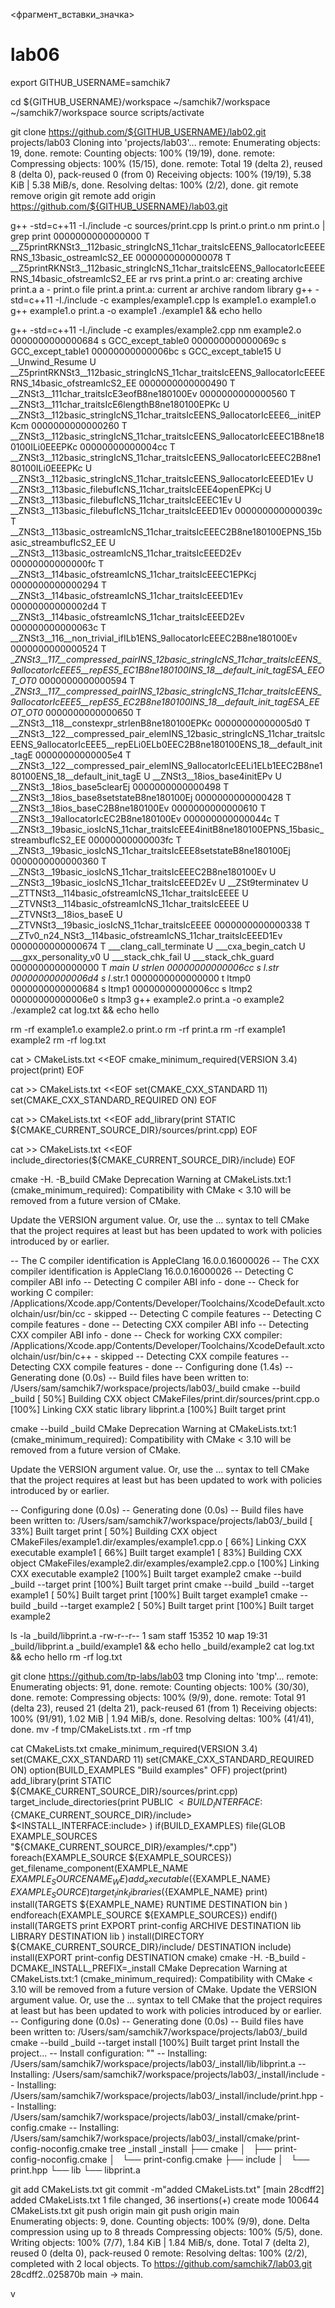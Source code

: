 <фрагмент_вставки_значка>
# lab06
export GITHUB_USERNAME=samchik7



cd ${GITHUB_USERNAME}/workspace
~/samchik7/workspace ~/samchik7/workspace
source scripts/activate




git clone https://github.com/${GITHUB_USERNAME}/lab02.git projects/lab03
Cloning into 'projects/lab03'...
remote: Enumerating objects: 19, done.
remote: Counting objects: 100% (19/19), done.
remote: Compressing objects: 100% (15/15), done.
remote: Total 19 (delta 2), reused 8 (delta 0), pack-reused 0 (from 0)
Receiving objects: 100% (19/19), 5.38 KiB | 5.38 MiB/s, done.
Resolving deltas: 100% (2/2), done.
git remote remove origin
git remote add origin https://github.com/${GITHUB_USERNAME}/lab03.git



g++ -std=c++11 -I./include -c sources/print.cpp
ls print.o
print.o
nm print.o | grep print
0000000000000000 T __Z5printRKNSt3__112basic_stringIcNS_11char_traitsIcEENS_9allocatorIcEEEERNS_13basic_ostreamIcS2_EE
0000000000000078 T __Z5printRKNSt3__112basic_stringIcNS_11char_traitsIcEENS_9allocatorIcEEEERNS_14basic_ofstreamIcS2_EE
ar rvs print.a print.o
ar: creating archive print.a
a - print.o
file print.a
print.a: current ar archive random library
g++ -std=c++11 -I./include -c examples/example1.cpp
ls example1.o
example1.o
g++ example1.o print.a -o example1
./example1 && echo
hello




g++ -std=c++11 -I./include -c examples/example2.cpp
nm example2.o
0000000000000684 s GCC_except_table0
000000000000069c s GCC_except_table1
00000000000006bc s GCC_except_table15
                 U __Unwind_Resume
                 U __Z5printRKNSt3__112basic_stringIcNS_11char_traitsIcEENS_9allocatorIcEEEERNS_14basic_ofstreamIcS2_EE
0000000000000490 T __ZNSt3__111char_traitsIcE3eofB8ne180100Ev
0000000000000560 T __ZNSt3__111char_traitsIcE6lengthB8ne180100EPKc
                 U __ZNSt3__112basic_stringIcNS_11char_traitsIcEENS_9allocatorIcEEE6__initEPKcm
0000000000000260 T __ZNSt3__112basic_stringIcNS_11char_traitsIcEENS_9allocatorIcEEEC1B8ne180100ILi0EEEPKc
00000000000004cc T __ZNSt3__112basic_stringIcNS_11char_traitsIcEENS_9allocatorIcEEEC2B8ne180100ILi0EEEPKc
                 U __ZNSt3__112basic_stringIcNS_11char_traitsIcEENS_9allocatorIcEEED1Ev
                 U __ZNSt3__113basic_filebufIcNS_11char_traitsIcEEE4openEPKcj
                 U __ZNSt3__113basic_filebufIcNS_11char_traitsIcEEEC1Ev
                 U __ZNSt3__113basic_filebufIcNS_11char_traitsIcEEED1Ev
000000000000039c T __ZNSt3__113basic_ostreamIcNS_11char_traitsIcEEEC2B8ne180100EPNS_15basic_streambufIcS2_EE
                 U __ZNSt3__113basic_ostreamIcNS_11char_traitsIcEEED2Ev
00000000000000fc T __ZNSt3__114basic_ofstreamIcNS_11char_traitsIcEEEC1EPKcj
0000000000000294 T __ZNSt3__114basic_ofstreamIcNS_11char_traitsIcEEED1Ev
00000000000002d4 T __ZNSt3__114basic_ofstreamIcNS_11char_traitsIcEEED2Ev
000000000000063c T __ZNSt3__116__non_trivial_ifILb1ENS_9allocatorIcEEEC2B8ne180100Ev
0000000000000524 T __ZNSt3__117__compressed_pairINS_12basic_stringIcNS_11char_traitsIcEENS_9allocatorIcEEE5__repES5_EC1B8ne180100INS_18__default_init_tagESA_EEOT_OT0_
0000000000000594 T __ZNSt3__117__compressed_pairINS_12basic_stringIcNS_11char_traitsIcEENS_9allocatorIcEEE5__repES5_EC2B8ne180100INS_18__default_init_tagESA_EEOT_OT0_
0000000000000650 T __ZNSt3__118__constexpr_strlenB8ne180100EPKc
00000000000005d0 T __ZNSt3__122__compressed_pair_elemINS_12basic_stringIcNS_11char_traitsIcEENS_9allocatorIcEEE5__repELi0ELb0EEC2B8ne180100ENS_18__default_init_tagE
00000000000005e4 T __ZNSt3__122__compressed_pair_elemINS_9allocatorIcEELi1ELb1EEC2B8ne180100ENS_18__default_init_tagE
                 U __ZNSt3__18ios_base4initEPv
                 U __ZNSt3__18ios_base5clearEj
0000000000000498 T __ZNSt3__18ios_base8setstateB8ne180100Ej
0000000000000428 T __ZNSt3__18ios_baseC2B8ne180100Ev
0000000000000610 T __ZNSt3__19allocatorIcEC2B8ne180100Ev
000000000000044c T __ZNSt3__19basic_iosIcNS_11char_traitsIcEEE4initB8ne180100EPNS_15basic_streambufIcS2_EE
00000000000003fc T __ZNSt3__19basic_iosIcNS_11char_traitsIcEEE8setstateB8ne180100Ej
0000000000000360 T __ZNSt3__19basic_iosIcNS_11char_traitsIcEEEC2B8ne180100Ev
                 U __ZNSt3__19basic_iosIcNS_11char_traitsIcEEED2Ev
                 U __ZSt9terminatev
                 U __ZTTNSt3__114basic_ofstreamIcNS_11char_traitsIcEEEE
                 U __ZTVNSt3__114basic_ofstreamIcNS_11char_traitsIcEEEE
                 U __ZTVNSt3__18ios_baseE
                 U __ZTVNSt3__19basic_iosIcNS_11char_traitsIcEEEE
0000000000000338 T __ZTv0_n24_NSt3__114basic_ofstreamIcNS_11char_traitsIcEEED1Ev
0000000000000674 T ___clang_call_terminate
                 U ___cxa_begin_catch
                 U ___gxx_personality_v0
                 U ___stack_chk_fail
                 U ___stack_chk_guard
0000000000000000 T _main
                 U _strlen
00000000000006cc s l_.str
00000000000006d4 s l_.str.1
0000000000000000 t ltmp0
0000000000000684 s ltmp1
00000000000006cc s ltmp2
00000000000006e0 s ltmp3
g++ example2.o print.a -o example2 
./example2
cat log.txt && echo
hello




rm -rf example1.o example2.o print.o
rm -rf print.a
rm -rf example1 example2
rm -rf log.txt




cat > CMakeLists.txt <<EOF
cmake_minimum_required(VERSION 3.4)
project(print)
EOF




cat >> CMakeLists.txt <<EOF
set(CMAKE_CXX_STANDARD 11)
set(CMAKE_CXX_STANDARD_REQUIRED ON)
EOF




cat >> CMakeLists.txt <<EOF
add_library(print STATIC \${CMAKE_CURRENT_SOURCE_DIR}/sources/print.cpp)
EOF




cat >> CMakeLists.txt <<EOF
include_directories(\${CMAKE_CURRENT_SOURCE_DIR}/include)
EOF




cmake -H. -B_build
CMake Deprecation Warning at CMakeLists.txt:1 (cmake_minimum_required):
  Compatibility with CMake < 3.10 will be removed from a future version of
  CMake.

  Update the VERSION argument <min> value.  Or, use the <min>...<max> syntax
  to tell CMake that the project requires at least <min> but has been updated
  to work with policies introduced by <max> or earlier.


-- The C compiler identification is AppleClang 16.0.0.16000026
-- The CXX compiler identification is AppleClang 16.0.0.16000026
-- Detecting C compiler ABI info
-- Detecting C compiler ABI info - done
-- Check for working C compiler: /Applications/Xcode.app/Contents/Developer/Toolchains/XcodeDefault.xctoolchain/usr/bin/cc - skipped
-- Detecting C compile features
-- Detecting C compile features - done
-- Detecting CXX compiler ABI info
-- Detecting CXX compiler ABI info - done
-- Check for working CXX compiler: /Applications/Xcode.app/Contents/Developer/Toolchains/XcodeDefault.xctoolchain/usr/bin/c++ - skipped
-- Detecting CXX compile features
-- Detecting CXX compile features - done
-- Configuring done (1.4s)
-- Generating done (0.0s)
-- Build files have been written to: /Users/sam/samchik7/workspace/projects/lab03/_build
cmake --build _build
[ 50%] Building CXX object CMakeFiles/print.dir/sources/print.cpp.o
[100%] Linking CXX static library libprint.a
[100%] Built target print





cmake --build _build
CMake Deprecation Warning at CMakeLists.txt:1 (cmake_minimum_required):
  Compatibility with CMake < 3.10 will be removed from a future version of
  CMake.

  Update the VERSION argument <min> value.  Or, use the <min>...<max> syntax
  to tell CMake that the project requires at least <min> but has been updated
  to work with policies introduced by <max> or earlier.


-- Configuring done (0.0s)
-- Generating done (0.0s)
-- Build files have been written to: /Users/sam/samchik7/workspace/projects/lab03/_build
[ 33%] Built target print
[ 50%] Building CXX object CMakeFiles/example1.dir/examples/example1.cpp.o
[ 66%] Linking CXX executable example1
[ 66%] Built target example1
[ 83%] Building CXX object CMakeFiles/example2.dir/examples/example2.cpp.o
[100%] Linking CXX executable example2
[100%] Built target example2
cmake --build _build --target print
[100%] Built target print
cmake --build _build --target example1
[ 50%] Built target print
[100%] Built target example1
cmake --build _build --target example2
[ 50%] Built target print
[100%] Built target example2





ls -la _build/libprint.a
-rw-r--r--  1 sam  staff  15352 10 мар 19:31 _build/libprint.a
 _build/example1 && echo
hello
_build/example2
cat log.txt && echo
hello
rm -rf log.txt





git clone https://github.com/tp-labs/lab03 tmp 
Cloning into 'tmp'...
remote: Enumerating objects: 91, done.
remote: Counting objects: 100% (30/30), done.
remote: Compressing objects: 100% (9/9), done.
remote: Total 91 (delta 23), reused 21 (delta 21), pack-reused 61 (from 1)
Receiving objects: 100% (91/91), 1.02 MiB | 1.94 MiB/s, done.
Resolving deltas: 100% (41/41), done.
mv -f tmp/CMakeLists.txt .
rm -rf tmp




cat CMakeLists.txt
cmake_minimum_required(VERSION 3.4)
set(CMAKE_CXX_STANDARD 11)
set(CMAKE_CXX_STANDARD_REQUIRED ON)
option(BUILD_EXAMPLES "Build examples" OFF)
project(print)
add_library(print STATIC ${CMAKE_CURRENT_SOURCE_DIR}/sources/print.cpp)
target_include_directories(print PUBLIC
  $<BUILD_INTERFACE:${CMAKE_CURRENT_SOURCE_DIR}/include>
  $<INSTALL_INTERFACE:include>
)
if(BUILD_EXAMPLES)
  file(GLOB EXAMPLE_SOURCES "${CMAKE_CURRENT_SOURCE_DIR}/examples/*.cpp")
  foreach(EXAMPLE_SOURCE ${EXAMPLE_SOURCES})
    get_filename_component(EXAMPLE_NAME ${EXAMPLE_SOURCE} NAME_WE)
    add_executable(${EXAMPLE_NAME} ${EXAMPLE_SOURCE})
    target_link_libraries(${EXAMPLE_NAME} print)
    install(TARGETS ${EXAMPLE_NAME}
      RUNTIME DESTINATION bin
    )
  endforeach(EXAMPLE_SOURCE ${EXAMPLE_SOURCES})
endif()
install(TARGETS print
    EXPORT print-config
    ARCHIVE DESTINATION lib
    LIBRARY DESTINATION lib
)
install(DIRECTORY ${CMAKE_CURRENT_SOURCE_DIR}/include/ DESTINATION include)
install(EXPORT print-config DESTINATION cmake)
cmake -H. -B_build -DCMAKE_INSTALL_PREFIX=_install
CMake Deprecation Warning at CMakeLists.txt:1 (cmake_minimum_required):
  Compatibility with CMake < 3.10 will be removed from a future version of
  CMake.
  Update the VERSION argument <min> value.  Or, use the <min>...<max> syntax
  to tell CMake that the project requires at least <min> but has been updated
  to work with policies introduced by <max> or earlier.
-- Configuring done (0.0s)
-- Generating done (0.0s)
-- Build files have been written to: /Users/sam/samchik7/workspace/projects/lab03/_build
cmake --build _build --target install
[100%] Built target print
Install the project...
-- Install configuration: ""
-- Installing: /Users/sam/samchik7/workspace/projects/lab03/_install/lib/libprint.a
-- Installing: /Users/sam/samchik7/workspace/projects/lab03/_install/include
-- Installing: /Users/sam/samchik7/workspace/projects/lab03/_install/include/print.hpp
-- Installing: /Users/sam/samchik7/workspace/projects/lab03/_install/cmake/print-config.cmake
-- Installing: /Users/sam/samchik7/workspace/projects/lab03/_install/cmake/print-config-noconfig.cmake
tree _install
_install
├── cmake
│   ├── print-config-noconfig.cmake
│   └── print-config.cmake
├── include
│   └── print.hpp
└── lib
    └── libprint.a



git add CMakeLists.txt
git commit -m"added CMakeLists.txt"
[main 28cdff2] added CMakeLists.txt
 1 file changed, 36 insertions(+)
 create mode 100644 CMakeLists.txt
git push origin main
 git push origin main  
Enumerating objects: 9, done.
Counting objects: 100% (9/9), done.
Delta compression using up to 8 threads
Compressing objects: 100% (5/5), done.
Writing objects: 100% (7/7), 1.84 KiB | 1.84 MiB/s, done.
Total 7 (delta 2), reused 0 (delta 0), pack-reused 0
remote: Resolving deltas: 100% (2/2), completed with 2 local objects.
To https://github.com/samchik7/lab03.git
   28cdff2..025870b  main -> main.













v
